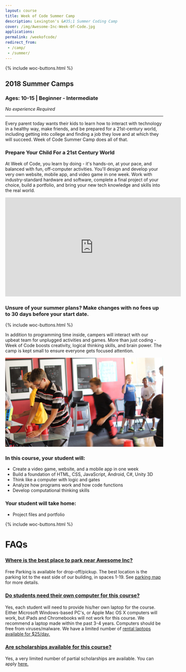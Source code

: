 ```yaml
---
layout: course
title: Week of Code Summer Camp
description: Lexington's &#35;1 Summer Coding Camp
cover: /img/Awesome-Inc-Week-Of-Code.jpg
applications:
permalink: /weekofcode/
redirect_from: 
 - /camp/
 - /summer/
---
```


{% include woc-buttons.html %}

## 2018 Summer Camps
### Ages: 10-15 | Beginner - Intermediate 
*No experience Required*
<hr>

Every parent today wants their kids to learn how to interact with technology in a healthy way, make friends, and be prepared for a 21st-century world, including getting into college and finding a job they love and at which they will succeed. Week of Code Summer Camp does all of that.

### Prepare Your Child For a 21st Century World

At Week of Code, you learn by doing - it's hands-on, at your pace, and balanced with fun, off-computer activities. You'll design and develop your very own website, mobile app, and video game in one week. Work with industry-standard hardware and software, complete a final project of your choice, build a portfolio, and bring your new tech knowledge and skills into the real world.

<div class="embed-responsive embed-responsive-16by9"><iframe width="560" height="315" src="https://www.youtube.com/embed/daWr1oOWd-Y" frameborder="0" allowfullscreen></iframe></div>

### Unsure of your summer plans? Make changes with no fees up to 30 days before your start date.

{% include woc-buttons.html %}

In addition to programming time inside, campers will interact with our upbeat team for unplugged activities and games. More than just coding - Week of Code boosts creativity, logical thinking skills, and brain power. The camp is kept small to ensure everyone gets focused attention.

<img src="/img/week-of-code-relay.jpg" style="max-width:100%;" alt="Week of Code Relay">

### In this course, your student will:

- Create a video game, website, and a mobile app in one week
- Build a foundation of HTML, CSS, JavaScript, Android, C#, Unity 3D
- Think like a computer with logic and gates
- Analyze how programs work and how code functions
- Develop computational thinking skills

### Your student will take home:

- Project files and portfolio


{% include woc-buttons.html %}

<!--Eventbrite generated ticket form widget-->
<div id="eventbrite-widget-container"></div>

<div>
  <div>
  <h1 style="font-weight:bold;">FAQs</h1>
    <div class="panel-group" id="accordion" role="tablist" aria-multiselectable="true">
      <div class="panel panel-default"> <!-- QUESTION 1 -->
        <div class="panel-heading" role="tab" id="headingOne">
          <h4 class="panel-title">
            <a role="button" data-toggle="collapse" data-parent="#accordion" href="#collapseOne" aria-expanded="true" aria-controls="collapseOne">
              <h3>Where is the best place to park near Awesome Inc?</h3>
            </a>
          </h4>
        </div>
        <div id="collapseOne" class="panel-collapse collapse in" role="tabpanel" aria-labelledby="headingOne">
          <div class="panel-body">
            <p>Free Parking is available for drop-off/pickup. The best location is the parking lot to the east side of our building, in spaces 1-19. See <a href="https://www.awesomeinc.org/parking/" target="_blank">parking map</a> for more details.</p>
          </div>
        </div>
      </div>
      <div class="panel panel-default"> <!-- QUESTION 2 -->
        <div class="panel-heading" role="tab" id="headingTwo">
          <h4 class="panel-title">
            <a class="collapsed" role="button" data-toggle="collapse" data-parent="#accordion" href="#collapseTwo" aria-expanded="false" aria-controls="collapseTwo">
              <h3>Do students need their own computer for this course?</h3>
            </a>
          </h4>
        </div>
        <div id="collapseTwo" class="panel-collapse collapse" role="tabpanel" aria-labelledby="headingTwo">
          <div class="panel-body">
            <p>Yes, each student will need to provide his/her own laptop for the course. Either Microsoft Windows-based PC's, or Apple Mac OS X computers will work, but iPads and Chromebooks will not work for this course. We recommend a laptop made within the past 3-4 years. Computers should be free from viruses/malware. We have a limited number of <a href="https://squareup.com/market/awesome-inc/laptop-rental" target="_blank">rental laptops available for $25/day.</a></p>
          </div>
        </div>
      </div>
      <div class="panel panel-default"> <!-- QUESTION 3 -->
        <div class="panel-heading" role="tab" id="headingThree">
          <h4 class="panel-title">
            <a class="collapsed" role="button" data-toggle="collapse" data-parent="#accordion" href="#collapseThree" aria-expanded="false" aria-controls="collapseThree">
              <h3>Are scholarships available for this course?</h3>
            </a>
          </h4>
        </div>
        <div id="collapseThree" class="panel-collapse collapse" role="tabpanel" aria-labelledby="headingThree">
          <div class="panel-body">
            <p>Yes, a very limited number of partial scholarships are available. You can apply <a href="https://docs.google.com/forms/d/e/1FAIpQLSd9t_ECAVqVVHWNalx-hiUiOeRk7hk94uZQEGBu7Vt48Uu5PQ/viewform" target="_blank">here.</a></p>
          </div>
        </div>
      </div>
    </div> <!-- panel-group -->
  </div>
</div> <!-- /container -->

<script src="https://www.eventbrite.com/static/widgets/eb_widgets.js"></script>

<script type="text/javascript">
    var exampleCallback = function() {
        console.log('Order complete!');
    };

    window.EBWidgets.createWidget({
        // Required
        widgetType: 'checkout',
        eventId: '43142280723',
        iframeContainerId: 'eventbrite-widget-container',

        // Optional
        iframeContainerHeight: 506,  // Widget height in pixels. Defaults to a minimum of 425px if not provided
        onOrderComplete: exampleCallback  // Method called when an order has successfully completed
    });
</script>

